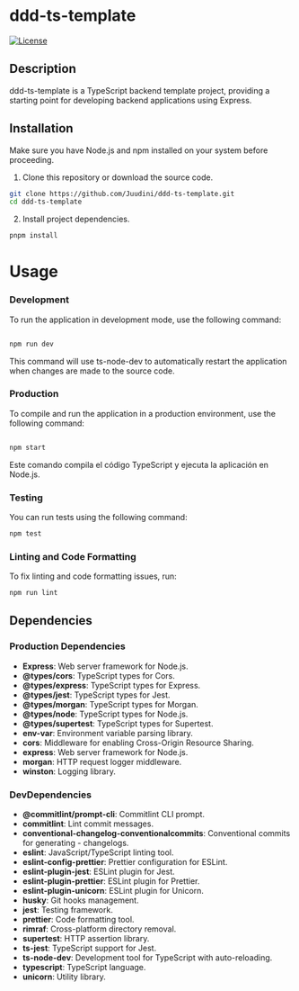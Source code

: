 # ddd-ts-template

[![License](https://img.shields.io/badge/License-ISC-blue.svg)](https://opensource.org/licenses/ISC)

## Description

ddd-ts-template is a TypeScript backend template project, providing a starting point for developing backend applications using Express.

## Installation

Make sure you have Node.js and npm installed on your system before proceeding.

1. Clone this repository or download the source code.

```bash
git clone https://github.com/Juudini/ddd-ts-template.git
cd ddd-ts-template
```

2. Install project dependencies.

```bash
pnpm install

```

# Usage

### Development

To run the application in development mode, use the following command:

```bash

npm run dev

```

This command will use ts-node-dev to automatically restart the application when changes are made to the source code.

### Production

To compile and run the application in a production environment, use the following command:

```bash

npm start

```

Este comando compila el código TypeScript y ejecuta la aplicación en Node.js.

### Testing

You can run tests using the following command:

```bash
npm test
```

### Linting and Code Formatting

To fix linting and code formatting issues, run:

```bash
npm run lint
```

## Dependencies

### Production Dependencies

-   **Express**: Web server framework for Node.js.
-   **@types/cors**: TypeScript types for Cors.
-   **@types/express**: TypeScript types for Express.
-   **@types/jest**: TypeScript types for Jest.
-   **@types/morgan**: TypeScript types for Morgan.
-   **@types/node**: TypeScript types for Node.js.
-   **@types/supertest**: TypeScript types for Supertest.
-   **env-var**: Environment variable parsing library.
-   **cors**: Middleware for enabling Cross-Origin Resource Sharing.
-   **express**: Web server framework for Node.js.
-   **morgan**: HTTP request logger middleware.
-   **winston**: Logging library.

### DevDependencies

-   **@commitlint/prompt-cli**: Commitlint CLI prompt.
-   **commitlint**: Lint commit messages.
-   **conventional-changelog-conventionalcommits**: Conventional commits for generating - changelogs.
-   **eslint**: JavaScript/TypeScript linting tool.
-   **eslint-config-prettier**: Prettier configuration for ESLint.
-   **eslint-plugin-jest**: ESLint plugin for Jest.
-   **eslint-plugin-prettier**: ESLint plugin for Prettier.
-   **eslint-plugin-unicorn**: ESLint plugin for Unicorn.
-   **husky**: Git hooks management.
-   **jest**: Testing framework.
-   **prettier**: Code formatting tool.
-   **rimraf**: Cross-platform directory removal.
-   **supertest**: HTTP assertion library.
-   **ts-jest**: TypeScript support for Jest.
-   **ts-node-dev**: Development tool for TypeScript with auto-reloading.
-   **typescript**: TypeScript language.
-   **unicorn**: Utility library.
